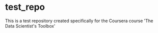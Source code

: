 test_repo
=========

This is a test repository created specifically for the Coursera course 'The Data Scientist's Toolbox'
